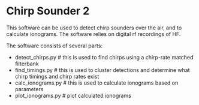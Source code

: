 # Chirp Sounder 2

This software can be used to detect chirp sounders over the air, and to calculate ionograms. The software relies on digital rf recordings of HF. 

The software consists of several parts:
 - detect_chirps.py  # this is used to find chirps using a chirp-rate matched filterbank
 - find_timings.py # this is used to cluster detections and determine what chirp timings and chirp rates exist
 - calc_ionograms.py # this is used to calculate ionograms based on parameters
 - plot_ionograms.py # plot calculated ionograms


<!--
# Examples

<img src="./examples/chirpdet0.png" width="60%"/>

<img src="./examples/chirpdet1.png" width="60%"/>

<img src="./examples/chirpdet2.png" width="60%"/>
-->
